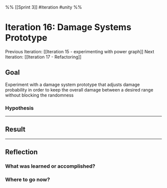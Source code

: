%%
[[Sprint 3]] #iteration #unity
%%
# Iteration 16: Damage Systems Prototype
Previous Iteration: [[Iteration 15 - experimenting with power graph]]
Next Iteration: [[Iteration 17 - Refactoring]]


## Goal
Experiment with a damage system prototype that adjusts damage probability in order to keep the overall damage between a desired range without blocking the randomness

### Hypothesis


----
## Result





----
## Reflection



### What was learned or accomplished?


### Where to go now?

